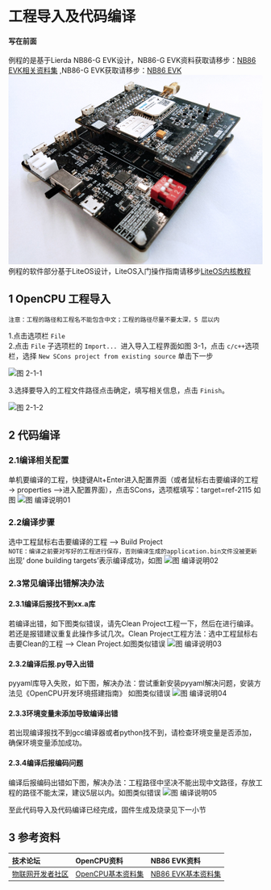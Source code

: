 #  工程导入及代码编译
#### 写在前面 
例程的是基于Lierda NB86-G EVK设计，NB86-G EVK资料获取请移步：[NB86 EVK相关资料集](http://bbs.lierda.com/forum.php?mod=viewthread&tid=86&page=1&extra=&_dsign=91f69885)  ,NB86-G EVK获取请移步：[NB86 EVK](https://item.taobao.com/item.htm?spm=a1z10.5-c.w4002-21080581561.13.565878241Htgvt&id=578262725191)              
 ![NB86EVK](../../Picture/NB86EVK黑色.png)  
例程的软件部分基于LiteOS设计，LiteOS入门操作指南请移步[LiteOS内核教程](https://liteos.github.io/tutorials/kernel/)
## 1 OpenCPU 工程导入

`注意：工程的路径和工程名不能包含中文；工程的路径尽量不要太深，5 层以内`

1.点击选项栏 `File`  
2.点击 `File` 子选项栏的 `Import... `进入导入工程界面如图 3-1，点击 `c/c++`选项栏，选择  `New SCons project from existing source`  单击下一步  

![图 2-1-1](../../Picture/图2-1-1.png)

3.选择要导入的工程文件路径点击确定，填写相关信息，点击 `Finish`。  

![图 2-1-2](../../Picture/图2-1-2.png)  

## 2 代码编译
### 2.1编译相关配置
单机要编译的工程，快捷键Alt+Enter进入配置界面（或者鼠标右击要编译的工程 -> properties –>进入配置界面），点击SCons，选项框填写：target=ref-2115 如图
![图 编译说明01](../../Picture/编译说明01.png)  
### 2.2编译步骤
选中工程鼠标右击要编译的工程 --> Build Project  
`NOTE：编译之前要对写好的工程进行保存，否则编译生成的application.bin文件没被更新`  
出现‘ done building targets’表示编译成功，如图
![图 编译说明02](../../Picture/编译说明02.png)  
### 2.3常见编译出错解决办法
#### 2.3.1编译后报找不到xx.a库
若编译出错，如下图类似错误，请先Clean Project工程一下，然后在进行编译。若还是报错建议重复此操作多试几次。Clean Project工程方法：选中工程鼠标右击要Clean的工程 --> Clean Project.如图类似错误
![图 编译说明03](../../Picture/编译说明03.png)  
#### 2.3.2编译后报.py导入出错
pyyaml库导入失败，如下图，解决办法：尝试重新安装pyyaml解决问题，安装方法见《OpenCPU开发环境搭建指南》 如图类似错误
![图 编译说明04](../../Picture/编译说明04.png) 
#### 2.3.3环境变量未添加导致编译出错
若出现编译报找不到gcc编译器或者python找不到，请检查环境变量是否添加，确保环境变量添加成功。
#### 2.3.4编译后报编码问题
编译后报编码出错如下图，解决办法：工程路径中坚决不能出现中文路径，存放工程的路径不能太深，建议5层以内。如图类似错误
![图 编译说明05](../../Picture/编译说明05.png) 

至此代码导入及代码编译已经完成，固件生成及烧录见下一小节

## 3 参考资料  
| 技术论坛 | OpenCPU资料 | NB86 EVK资料
| :----------- | :----------- | :----------- |
| [物联网开发者社区](http://bbs.lierda.com) |  [OpenCPU基本资料集](https://github.com/lierda-nb-iot-team/Lierda_OpenCPU_SDK) |  [NB86 EVK基本资料集](https://github.com/lierda-nb-iot-team/Lierda_NB86_EVK) |